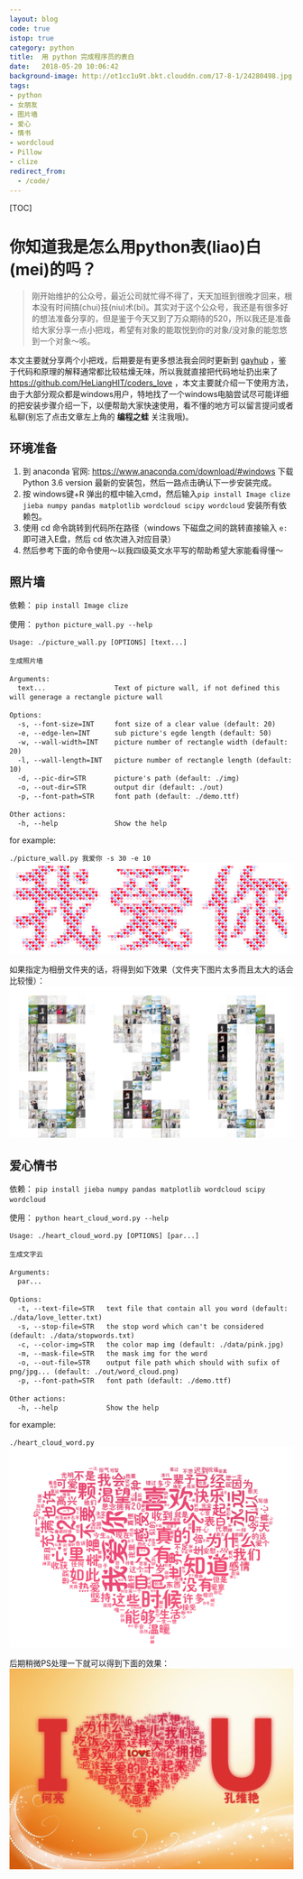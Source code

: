 ```yaml
---
layout: blog
code: true
istop: true
category: python
title:  用 python 完成程序员的表白
date:   2018-05-20 10:06:42
background-image: http://ot1cc1u9t.bkt.clouddn.com/17-8-1/24280498.jpg
tags:
- python
- 女朋友
- 图片墙
- 爱心
- 情书
- wordcloud
- Pillow
- clize
redirect_from:
  - /code/
---
```



[TOC]

# 你知道我是怎么用python表(liao)白(mei)的吗？

> 刚开始维护的公众号，最近公司就忙得不得了，天天加班到很晚才回来，根本没有时间搞(chui)技(niu)术(bi)。其实对于这个公众号，我还是有很多好的想法准备分享的，但是鉴于今天又到了万众期待的520，所以我还是准备给大家分享一点小把戏，希望有对象的能取悦到你的对象/没对象的能忽悠到一个对象～咳。

本文主要就分享两个小把戏，后期要是有更多想法我会同时更新到 [gayhub](https://github.com/HeLiangHIT/coders_love) ，鉴于代码和原理的解释通常都比较枯燥无味，所以我就直接把代码地址扔出来了 https://github.com/HeLiangHIT/coders_love ，本文主要就介绍一下使用方法，由于大部分观众都是windows用户，特地找了一个windows电脑尝试尽可能详细的把安装步骤介绍一下，以便帮助大家快速使用，看不懂的地方可以留言提问或者私聊(别忘了点击文章左上角的 **编程之蛙** 关注我哦)。

## 环境准备
1. 到 anaconda 官网:  https://www.anaconda.com/download/#windows 下载 Python 3.6 version 最新的安装包，然后一路点击确认下一步安装完成。
2. 按 windows键+R 弹出的框中输入cmd，然后输入`pip install Image clize jieba numpy pandas matplotlib wordcloud scipy wordcloud` 安装所有依赖包。
3. 使用 cd 命令跳转到代码所在路径（windows 下磁盘之间的跳转直接输入 `e:` 即可进入E盘，然后 cd 依次进入对应目录）
4. 然后参考下面的命令使用～以我四级英文水平写的帮助希望大家能看得懂～


## 照片墙
依赖：
`pip install Image clize`

使用：
`python picture_wall.py --help`
```
Usage: ./picture_wall.py [OPTIONS] [text...]

生成照片墙

Arguments:
  text...                 Text of picture wall, if not defined this will generage a rectangle picture wall

Options:
  -s, --font-size=INT     font size of a clear value (default: 20)
  -e, --edge-len=INT      sub picture's egde length (default: 50)
  -w, --wall-width=INT    picture number of rectangle width (default: 20)
  -l, --wall-length=INT   picture number of rectangle length (default: 10)
  -d, --pic-dir=STR       picture's path (default: ./img)
  -o, --out-dir=STR       output dir (default: ./out)
  -p, --font-path=STR     font path (default: ./demo.ttf)

Other actions:
  -h, --help              Show the help
```
for example:

`./picture_wall.py 我爱你 -s 30 -e 10`
![./img/我爱你.png](./img/我爱你.png)

如果指定为相册文件夹的话，将得到如下效果（文件夹下图片太多而且太大的话会比较慢）：
![./img/520.png](./img/520.png)


## 爱心情书
依赖：
`pip install jieba numpy pandas matplotlib wordcloud scipy wordcloud`

使用：
`python heart_cloud_word.py --help`
```
Usage: ./heart_cloud_word.py [OPTIONS] [par...]

生成文字云

Arguments:
  par...

Options:
  -t, --text-file=STR   text file that contain all you word (default: ./data/love_letter.txt)
  -s, --stop-file=STR   the stop word which can't be considered (default: ./data/stopwords.txt)
  -c, --color-img=STR   the color map img (default: ./data/pink.jpg)
  -m, --mask-file=STR   the mask img for the word
  -o, --out-file=STR    output file path which should with sufix of png/jpg... (default: ./out/word_cloud.png)
  -p, --font-path=STR   font path (default: ./demo.ttf)

Other actions:
  -h, --help            Show the help
```
for example:

`./heart_cloud_word.py`
![./img/word_cloud.png](./img/word_cloud.png)

后期稍微PS处理一下就可以得到下面的效果：
![./img/I_LOVE_KWY.jpg](./img/I_LOVE_KWY.jpg)




